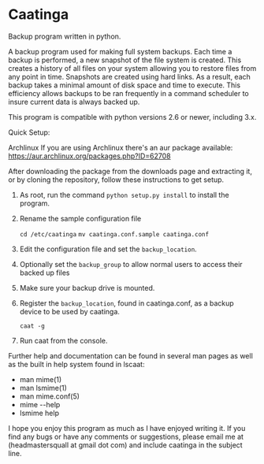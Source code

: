 Caatinga
========

Backup program written in python.

A backup program used for making full system backups.  Each time a backup is
performed, a new snapshot of the file system is created.  This creates a history
of all files on your system allowing you to restore files from any point in
time.  Snapshots are created using hard links.  As a result, each backup takes a
minimal amount of disk space and time to execute.  This efficiency allows
backups to be ran frequently in a command scheduler to insure current data is
always backed up.

This program is compatible with python versions 2.6 or newer, including 3.x.

Quick Setup:

Archlinux
If you are using Archlinux there's an aur package available:
https://aur.archlinux.org/packages.php?ID=62708

After downloading the package from the downloads page and extracting it, or
by cloning the repository, follow these instructions to get setup.

  1.  As root, run the command `python setup.py install` to install the program.

  2.  Rename the sample configuration file

      `cd /etc/caatinga`
      `mv caatinga.conf.sample caatinga.conf`

  3.  Edit the configuration file and set the `backup_location`.

  4.  Optionally set the `backup_group` to allow normal users to access their
      backed up files

  5.  Make sure your backup drive is mounted.

  6.  Register the `backup_location`, found in caatinga.conf, as a backup device to
      be used by caatinga.

      `caat -g`

  7.  Run caat from the console.


Further help and documentation can be found in several man pages as well as the
built in help system found in lscaat:

  * man mime(1)
  * man lsmime(1)
  * man mime.conf(5)
  * mime --help
  * lsmime help


I hope you enjoy this program as much as I have enjoyed writing it.
If you find any bugs or have any comments or suggestions, please email
me at (headmastersquall at gmail dot com) and include caatinga in the subject line.
